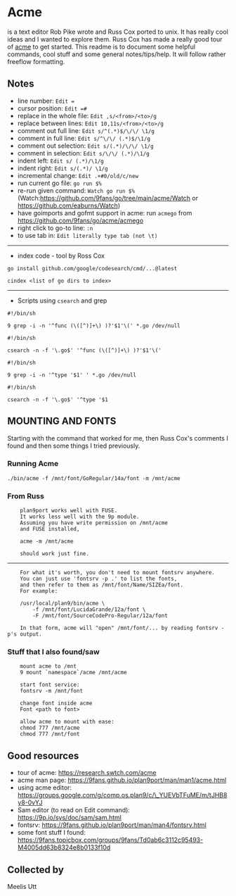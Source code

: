 Acme
====

is a text editor Rob Pike wrote and Russ Cox ported to unix. It has
really cool ideas and I wanted to explore them. Russ Cox has made a
really good tour of [acme](https://research.swtch.com/acme) to get
started. This readme is to document some helpful commands, cool stuff
and some general notes/tips/help. It will follow rather freeflow
formatting.

Notes
-----

* line number: `Edit =`
* cursor position: `Edit =#`
* replace in the whole file: `Edit ,s/<from>/<to>/g`
* replace between lines: `Edit 10,11s/<from>/<to>/g`
* comment out full line: `Edit s/^(.*)$/\/\/ \1/g`
* comment in full line: `Edit s/^\/\/ (.*)$/\1/g`
* comment out selection: `Edit s/(.*)/\/\/ \1/g`
* comment in selection: `Edit s/\/\/ (.*)/\1/g`
* indent left: `Edit s/ (.*)/\1/g`
* indent right: `Edit s/(.*)/ \1/g`
* incremental change: `Edit .+#0/old/c/new`
* run current go file: `go run $%`
* re-run given command: `Watch go run $%` (Watch:https://github.com/9fans/go/tree/main/acme/Watch or https://github.com/eaburns/Watch)
* have goimports and gofmt support in acme:	run `acmego` from https://github.com/9fans/go/acme/acmego
* right click to go-to line: `:n`
* to use tab in: `Edit literally type tab (not \t)`

------------------------------------------------------------------------

-   index code - tool by Ross Cox

``` {.sh}
go install github.com/google/codesearch/cmd/...@latest
```

``` {.sh}
cindex <list of go dirs to index>
```

------------------------------------------------------------------------

-   Scripts using `csearch` and grep

``` {.sh}
#!/bin/sh

9 grep -i -n '^func (\([^)]+\) )?'$1'\(' *.go /dev/null
```

``` {.sh}
#!/bin/sh

csearch -n -f '\.go$' '^func (\([^)]+\) )?'$1'\('
```

``` {.sh}
#!/bin/sh

9 grep -i -n '^type '$1' ' *.go /dev/null
```

``` {.sh}
#!/bin/sh

csearch -n -f '\.go$' '^type '$1
```

MOUNTING AND FONTS
------------------

Starting with the command that worked for me, then Russ Cox's comments I
found and then some things I tried previously.

### Running Acme

``` {.sh}
./bin/acme -f /mnt/font/GoRegular/14a/font -m /mnt/acme
```

### From Russ

```{.txt}
    plan9port works well with FUSE.
    It works less well with the 9p module.
    Assuming you have write permission on /mnt/acme
    and FUSE installed,

    acme -m /mnt/acme

    should work just fine.
```

------------------------------------------------------------------------

```{.txt}
    For what it's worth, you don't need to mount fontsrv anywhere.
    You can just use 'fontsrv -p .' to list the fonts,
    and then refer to them as /mnt/font/Name/SIZEa/font.
    For example:

    /usr/local/plan9/bin/acme \
        -f /mnt/font/LucidaGrande/12a/font \
        -F /mnt/font/SourceCodePro-Regular/12a/font

    In that form, acme will "open" /mnt/font/... by reading fontsrv -p's output.
```

### Stuff that I also found/saw

```{.txt}
    mount acme to /mnt
    9 mount `namespace`/acme /mnt/acme

    start font service:
    fontsrv -m /mnt/font

    change font inside acme
    Font <path to font>

    allow acme to mount with ease:
    chmod 777 /mnt/acme
    chmod 777 /mnt/font
```

Good resources
--------------

-   tour of acme: https://research.swtch.com/acme
-   acme man page: https://9fans.github.io/plan9port/man/man1/acme.html
-   using acme editor:
    https://groups.google.com/g/comp.os.plan9/c/\_YUEVbTFuME/m/tJHB8y8-0vYJ
-   Sam editor (to read on Edit command):
    https://9p.io/sys/doc/sam/sam.html
-   fontsrv: https://9fans.github.io/plan9port/man/man4/fontsrv.html
-   some font stuff I found:
    https://9fans.topicbox.com/groups/9fans/Td0ab6c3112c95493-M4005dd63b8324e8b0133f10d

Collected by
------------

Meelis Utt
